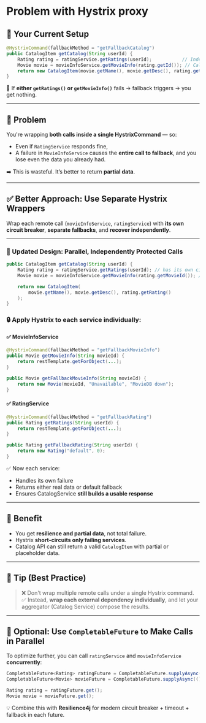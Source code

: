 # Problem with Hystrix proxy 

## 🧱 Your Current Setup

```java
@HystrixCommand(fallbackMethod = "getFallbackCatalog")
public CatalogItem getCatalog(String userId) {
    Rating rating = ratingService.getRatings(userId);           // Independent
    Movie movie = movieInfoService.getMovieInfo(rating.getId()); // Calls slow MovieDB
    return new CatalogItem(movie.getName(), movie.getDesc(), rating.getRating());
}
```

🛑 If **either `getRatings()` or `getMovieInfo()`** fails → fallback triggers → you get nothing.

---

## 🧨 Problem

You're wrapping **both calls inside a single HystrixCommand** — so:

* Even if `RatingService` responds fine,
* A failure in `MovieInfoService` causes the **entire call to fallback**, and you lose even the data you already had.

➡️ This is wasteful. It’s better to return **partial data**.

---

## ✅ Better Approach: Use **Separate Hystrix Wrappers**

Wrap each remote call (`movieInfoService`, `ratingService`) with **its own circuit breaker**, **separate fallbacks**, and **recover independently**.

---

### 🔁 Updated Design: Parallel, Independently Protected Calls

```java
public CatalogItem getCatalog(String userId) {
    Rating rating = ratingService.getRatings(userId); // has its own circuit breaker + fallback
    Movie movie = movieInfoService.getMovieInfo(rating.getMovieId()); // also has its own

    return new CatalogItem(
        movie.getName(), movie.getDesc(), rating.getRating()
    );
}
```

### 🔒 Apply Hystrix to each service **individually**:

#### ✅ MovieInfoService

```java
@HystrixCommand(fallbackMethod = "getFallbackMovieInfo")
public Movie getMovieInfo(String movieId) {
    return restTemplate.getForObject(...);
}

public Movie getFallbackMovieInfo(String movieId) {
    return new Movie(movieId, "Unavailable", "MovieDB down");
}
```

#### ✅ RatingService

```java
@HystrixCommand(fallbackMethod = "getFallbackRating")
public Rating getRatings(String userId) {
    return restTemplate.getForObject(...);
}

public Rating getFallbackRating(String userId) {
    return new Rating("default", 0);
}
```

✅ Now each service:

* Handles its own failure
* Returns either real data or default fallback
* Ensures CatalogService **still builds a usable response**

---

## 🎯 Benefit

* You get **resilience and partial data**, not total failure.
* Hystrix **short-circuits only failing services**.
* Catalog API can still return a valid `CatalogItem` with partial or placeholder data.

---

## 🧠 Tip (Best Practice)

> ❌ Don't wrap multiple remote calls under a single Hystrix command.
> ✅ Instead, **wrap each external dependency individually**, and let your aggregator (Catalog Service) compose the results.

---

## 🧩 Optional: Use `CompletableFuture` to Make Calls in Parallel

To optimize further, you can call `ratingService` and `movieInfoService` **concurrently**:

```java
CompletableFuture<Rating> ratingFuture = CompletableFuture.supplyAsync(() -> ratingService.getRatings(userId));
CompletableFuture<Movie> movieFuture = CompletableFuture.supplyAsync(() -> movieInfoService.getMovieInfo(movieId));

Rating rating = ratingFuture.get();
Movie movie = movieFuture.get();
```

💡 Combine this with **Resilience4j** for modern circuit breaker + timeout + fallback in each future.

